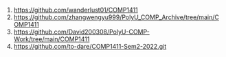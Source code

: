 1. https://github.com/wanderlust01/COMP1411
2. https://github.com/zhangwengyu999/PolyU_COMP_Archive/tree/main/COMP1411
3. https://github.com/David200308/PolyU-COMP-Work/tree/main/COMP1411
4. https://github.com/to-dare/COMP1411-Sem2-2022.git
